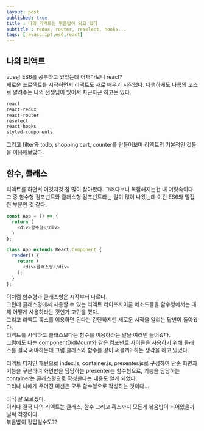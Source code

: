 ```yaml
---
layout: post
published: true
title : 나의 리액트는 볶음밥이 되고 있다
subtitle : redux, router, reselect, hooks...
tags: [javascript,es6,react]
---
```

## 나의 리액트
vue랑 ES6를 공부하고 있었는데 어쩌다보니 react?  
새로운 프로젝트를 시작하면서 리액트도 새로 배우기 시작했다. 다행하게도 나름의 코스로 알려주는 나의 선생님이 있어서 차근차근 하고는 있다.
```js
react
react-redux
react-router
reselect
react-hooks
styled-components
```
그리고 filter와 todo, shopping cart, counter를 만들어보며 리액트의 기본적인 것들을 이용해보았다.  

## 함수, 클래스
리액트를 하면서 이것저것 참 많이 찾아봤다. 그러다보니 복잡해지는건 내 머릿속이다.  
그 중 함수형 컴포넌트와 클래스형 컴포넌트라는 말이 많이 나왔는데 이건 ES6와 밀접한 부분인 것 같다. 
```js
const App = () => {
  return (
    <div>함수형</div>
  )
};

class App extends React.Component {
  render() {
    return (
      <div>클래스형</div>
    );
  }
};
```
이처럼 함수형과 클래스형은 시작부터 다르다.  
그런데 클래스형에서 사용할 수 있는 리액트 라이프사이클 메소드들을 함수형에서는 대체 어떻게 사용하라는 것인가 고민을 했다.  
그리고 리액트 훅스를 이용하면 된다는 간단하지만 새로운 시작을 알리는 답변이 돌아왔다.  
리액트를 시작하고 클래스보다는 함수를 이용하라는 말을 여러번 들어왔다.  
그럼에도 나는 componentDidMount와 같은 컴포넌트 사이클을 사용하기 위해 클래스를 결국 써야하는데 
그럼 클래스와 함수를 같이 써볼까? 하는 생각을 하고 있었다.  
  
리액트 디자인 패턴으로 index.js, container.js, presenter.js로 구성하여 단순 화면과 기능을 구분하여 화면만을 담당하는 presenter는 함수형으로, 
기능을 담당하는 container는 클래스형으로 작성한다는 내용도 알게 되었다.  
그러나 나에게 주어진 미션은 모두 함수형으로 작성하는 것이다...  
  
아직 잘 모르겠다.  
이러다 결국 나의 리액트는 클래스, 함수 그리고 훅스까지 모든게 볶음밥이 되어있을까 벌써 걱정이다.  
볶음밥이 정답일수도??
